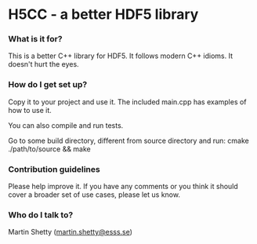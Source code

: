 # H5CC - a better HDF5 library #

### What is it for? ###

This is a better C++ library for HDF5. It follows modern C++ idioms. It doesn't hurt the eyes.

### How do I get set up? ###

Copy it to your project and use it. The included main.cpp has examples of how to use it.

You can also compile and run tests.

Go to some build directory, different from source directory and run:
cmake ./path/to/source && make

### Contribution guidelines ###

Please help improve it. If you have any comments or you think it should cover a broader set of use cases, please let us know.

### Who do I talk to? ###

Martin Shetty (martin.shetty@esss.se)
